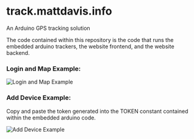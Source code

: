 # track.mattdavis.info
An Arduino GPS tracking solution

The code contained within this repository is the code that runs the embedded arduino trackers, the website frontend, and the website backend.

### Login and Map Example:
![Login and Map Example](https://i.imgur.com/2hsO7kb.gif)

### Add Device Example:
Copy and paste the token generated into the TOKEN constant contained within the embedded arduino code.

![Add Device Example](https://imgur.com/lSsHM3p.gif)
